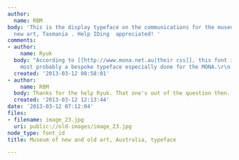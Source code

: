 ```yaml
---
author:
  name: RBM
body: 'This is the display typeface on the communications for the museum of old and
  new art, Tasmania . Help IDing  appreciated! '
comments:
- author:
    name: Ryuk
  body: "According to [[http://www.mona.net.au|their css]], this font is called \"monaface\",
    most probably a bespoke typeface especially done for the MONA.\r\n[img:sites/default/files/old-images/mona_5298.png]"
  created: '2013-03-12 08:58:01'
- author:
    name: RBM
  body: Thanks for the help Ryuk. That one's out of the question then...
  created: '2013-03-12 12:13:44'
date: '2013-03-12 07:12:04'
files:
- filename: image_23.jpg
  uri: public://old-images/image_23.jpg
node_type: font_id
title: Museum of new and old art, Australia, typeface

---
```

